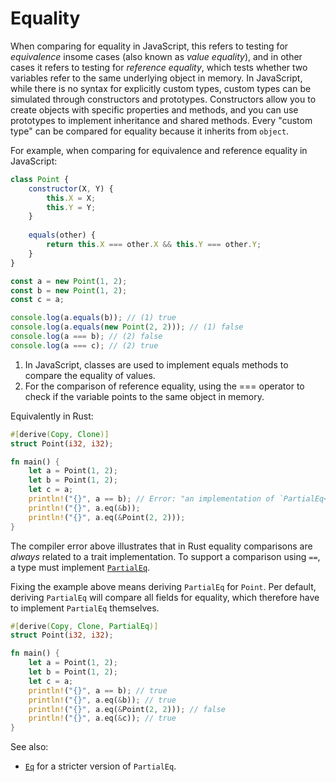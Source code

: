 # Equality

When comparing for equality in JavaScript, this refers to testing for _equivalence_ insome cases (also known as _value equality_), and in other cases it refers to testing for _reference equality_, which tests whether two variables refer to the same underlying object in memory. In JavaScript, while there is no syntax for explicitly custom types, custom types can be simulated through constructors and prototypes. Constructors allow you to create objects with specific properties and methods, and you can use prototypes to implement inheritance and shared methods. Every "custom type" can be compared for equality because it inherits from `object`.

For example, when comparing for equivalence and reference equality in JavaScript:

```js
class Point {
    constructor(X, Y) {
        this.X = X;
        this.Y = Y;
    }
    
    equals(other) {
        return this.X === other.X && this.Y === other.Y;
    }
}

const a = new Point(1, 2);
const b = new Point(1, 2);
const c = a;

console.log(a.equals(b)); // (1) true
console.log(a.equals(new Point(2, 2))); // (1) false
console.log(a === b); // (2) false
console.log(a === c); // (2) true
```

1. In JavaScript, classes are used to implement equals methods to compare the equality of values.
2. For the comparison of reference equality, using the === operator to check if the variable points to the same object in memory.

Equivalently in Rust:

```rust
#[derive(Copy, Clone)]
struct Point(i32, i32);

fn main() {
    let a = Point(1, 2);
    let b = Point(1, 2);
    let c = a;
    println!("{}", a == b); // Error: "an implementation of `PartialEq<_>` might be missing for `Point`"
    println!("{}", a.eq(&b));
    println!("{}", a.eq(&Point(2, 2)));
}
```

The compiler error above illustrates that in Rust equality comparisons are _always_ related to a trait implementation. To support a comparison using `==`, a type must implement [`PartialEq`][partialeq.rs].

Fixing the example above means deriving `PartialEq` for `Point`. Per default, deriving `PartialEq` will compare all fields for equality, which therefore have to implement `PartialEq` themselves.

```rust
#[derive(Copy, Clone, PartialEq)]
struct Point(i32, i32);

fn main() {
    let a = Point(1, 2);
    let b = Point(1, 2);
    let c = a;
    println!("{}", a == b); // true
    println!("{}", a.eq(&b)); // true
    println!("{}", a.eq(&Point(2, 2))); // false
    println!("{}", a.eq(&c)); // true
}
```

See also:

- [`Eq`][eq.rs] for a stricter version of `PartialEq`.

[partialeq.rs]: https://doc.rust-lang.org/std/cmp/trait.PartialEq.html
[eq.rs]: https://doc.rust-lang.org/std/cmp/trait.Eq.html
